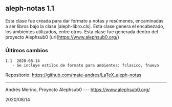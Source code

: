 ## aleph-notas 1.1

Esta clase fue creada para dar formato a notas y resúmenes, encaminadas a ser libros bajo la clase |aleph-libro.cls|. Esta clase genera el encabezado, los ambientes utilizados, entre otros. Esta clase fue generada dentro del proyecto Alephsub0 (url{https://www.alephsub0.org/)

### Últimos cambios

```
1.1  2020-08-14
   - Se incluye estilos de formato para ambientes: fclasico, fnuevo
```

Repositorio:  https://github.com/mate-andres/LaTeX_aleph-notas

________
Andrés Merino,
Proyecto Alephsub0 --- https://www.alephsub0.org/

2020/08/14